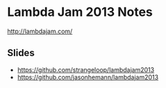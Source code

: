 # Lambda Jam 2013 Notes

http://lambdajam.com/

## Slides

* https://github.com/strangeloop/lambdajam2013
* https://github.com/jasonhemann/lambdajam2013
